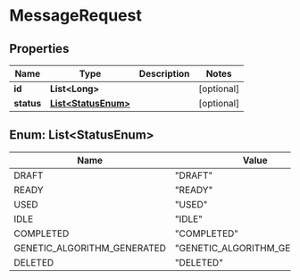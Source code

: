 
# MessageRequest

## Properties
Name | Type | Description | Notes
------------ | ------------- | ------------- | -------------
**id** | **List&lt;Long&gt;** |  |  [optional]
**status** | [**List&lt;StatusEnum&gt;**](#List&lt;StatusEnum&gt;) |  |  [optional]


<a name="List<StatusEnum>"></a>
## Enum: List&lt;StatusEnum&gt;
Name | Value
---- | -----
DRAFT | &quot;DRAFT&quot;
READY | &quot;READY&quot;
USED | &quot;USED&quot;
IDLE | &quot;IDLE&quot;
COMPLETED | &quot;COMPLETED&quot;
GENETIC_ALGORITHM_GENERATED | &quot;GENETIC_ALGORITHM_GENERATED&quot;
DELETED | &quot;DELETED&quot;



